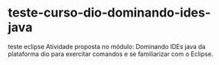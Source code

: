 # teste-curso-dio-dominando-ides-java
teste eclipse
Atividade proposta no módulo: Dominando IDEs java da plataforma dio para exercitar comandos e se familiarizar com o Eclipse.
